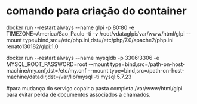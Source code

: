 # comando para criação do container 

docker run --restart always --name glpi -p 80:80 -e TIMEZONE=America/Sao_Paulo -ti -v /root/vdataglpi:/var/www/html/glpi --mount type=bind,src=/etc/php.ini,dst=/etc/php/7.0/apache2/php.ini renato130182/glpi:1.0 

docker run --restart always --name mysqldb -p 3306:3306  -e MYSQL_ROOT_PASSWORD=root --mount type=bind,src=/path-on-host-machine/my.cnf,dst=/etc/my.cnf --mount type=bind,src=/path-on-host-machine/datadir,dst=/var/lib/mysql -ti mysql:5.7.23

#para mudança do serviço copair a pasta completa /var/www/html/glpi para evitar perda de documentos associados a chamados.
